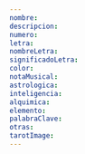 ```yaml
---
nombre: 
descripcion: 
numero:
letra:
nombreLetra:
significadoLetra:
color:
notaMusical:
astrologica:
inteligencia:
alquimica:
elemento:
palabraClave:
otras:
tarotImage:
---
```


